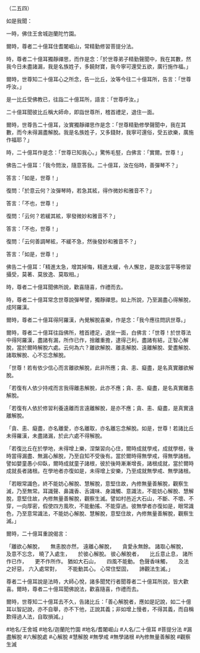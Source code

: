 （二五四）

如是我聞：

一時，佛住王舍城迦蘭陀竹園。

爾時，尊者二十億耳住耆闍崛山，常精勤修習菩提分法。

時，尊者二十億耳獨靜禪思，而作是念：「於世尊弟子精勤聲聞中，我在其數，然我今日未盡諸漏，我是名族姓子，多饒財寶，我今寧可還受五欲，廣行施作福。」

爾時，世尊知二十億耳心之所念，告一比丘，汝等今往二十億耳所，告言：「世尊呼汝。」

是一比丘受佛教已，往詣二十億耳所，語言：「世尊呼汝。」

二十億耳聞彼比丘稱大師命，即詣世尊所，稽首禮足，退住一面。

爾時，世尊告二十億耳，汝實獨靜禪思作是念：「世尊精勤修學聲聞中，我在其數，而今未得漏盡解脫。我是名族姓子，又多錢財，我寧可還俗，受五欲樂，廣施作福耶？」

時，二十億耳作是念：「世尊已知我心。」驚怖毛竪，白佛言：「實爾。世尊！」

佛告二十億耳：「我今問汝，隨意答我。二十億耳，汝在俗時，善彈琴不？」

答言：「如是，世尊！」

復問：「於意云何？汝彈琴時，若急其絃，得作微妙和雅音不？」

答言：「不也，世尊！」

復問：「云何？若緩其絃，寧發微妙和雅音不？」

答言：「不也，世尊！」

復問：「云何善調琴絃，不緩不急，然後發妙和雅音不？」

答言：「如是，世尊！」

佛告二十億耳：「精進太急，增其掉悔，精進太緩，令人懈怠，是故汝當平等修習攝受，莫著、莫放逸、莫取相。」

時，尊者二十億耳聞佛所說，歡喜隨喜，作禮而去。

時，尊者二十億耳常念世尊說彈琴譬，獨靜禪思。如上所說，乃至漏盡心得解脫，成阿羅漢。

爾時，尊者二十億耳得阿羅漢，內覺解脫喜樂，作是念：「我今應往問訊世尊。」

爾時，尊者二十億耳往詣佛所，稽首禮足，退坐一面，白佛言：「世尊！於世尊法中得阿羅漢，盡諸有漏，所作已作，捨離重擔，逮得己利，盡諸有結，正智心解脫，當於爾時解脫六處。云何為六？離欲解脫、離恚解脫、遠離解脫、愛盡解脫、諸取解脫、心不忘念解脫。

「世尊！若有依少信心而言離欲解脫，此非所應；貪、恚、癡盡，是名真實離欲解脫。

「若復有人依少持戒而言我得離恚解脫，此亦不應；貪、恚、癡盡，是名真實離恚解脫。

「若復有人依於修習利養遠離而言遠離解脫，是亦不應；貪、恚、癡盡，是真實遠離解脫。

「貪、恚、癡盡，亦名離愛，亦名離取，亦名離忘念解脫。如是，世尊！若諸比丘未得羅漢，未盡諸漏，於此六處不得解脫。

「若復比丘在於學地，未得增上樂，涅槃習向心住，爾時成就學戒，成就學根，後時當得漏盡、無漏心解脫，乃至自知不受後有。當於爾時得無學戒，得無學諸根。譬如嬰童愚小仰臥，爾時成就童子諸根，彼於後時漸漸增長，諸根成就，當於爾時成就長者諸根。在學地者亦復如是，未得增上安樂，乃至成就無學戒、無學諸根。

「若眼常識色，終不能妨心解脫、慧解脫，意堅住故，內修無量善解脫，觀察生滅，乃至無常。耳識聲、鼻識香、舌識味、身識觸、意識法，不能妨心解脫、慧解脫，意堅住故，內修無量善解脫，觀察生滅。譬如村邑近大石山，不斷、不壞、不穿，一向厚密，假使四方風吹，不能動搖、不能穿過。彼無學者亦復如是，眼常識色，乃至意常識法，不能妨心解脫、慧解脫，意堅住故，內修無量善解脫，觀察生滅。」

爾時，二十億耳重說偈言：

「離欲心解脫，　　無恚脫亦然，
遠離心解脫，　　貪愛永無餘。
諸取心解脫，　　及意不忘念，
曉了入處生，　　於彼心解脫。
彼心解脫者，　　比丘意止息，
諸所作已作，　　更不作所作。
猶如大石山，　　四風不能動。
色聲香味觸，　　及法之好惡，
六入處常對，　　不能動其心。
心常住堅固，　　諦觀法生滅。」

尊者二十億耳說是法時，大師心悅，諸多聞梵行者聞尊者二十億耳所說，皆大歡喜。爾時，尊者二十億耳聞佛說法，歡喜隨喜，作禮而去。

爾時，世尊知二十億耳去不久，告諸比丘：「善心解脫者，應如是記說，如二十億耳以智記說，亦不自舉，亦不下他，正說其義；非如增上慢者，不得其義，而自稱歎得過人法，自取損減。」

#地名/王舍城
#地名/迦蘭陀竹園
#地名/耆闍崛山
#人名/二十億耳
#菩提分法
#漏盡解脫
#六解脫處
#心解脫
#慧解脫
#無學戒
#無學諸根
#內修無量善解脫
#觀察生滅
